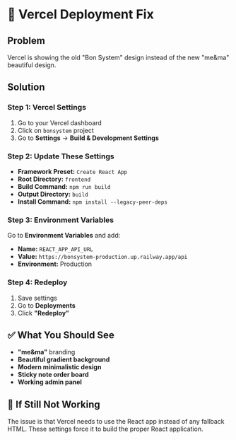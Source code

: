 # 🚀 Vercel Deployment Fix

## Problem
Vercel is showing the old "Bon System" design instead of the new "me&ma" beautiful design.

## Solution

### Step 1: Vercel Settings
1. Go to your Vercel dashboard
2. Click on `bonsystem` project
3. Go to **Settings** → **Build & Development Settings**

### Step 2: Update These Settings
- **Framework Preset:** `Create React App`
- **Root Directory:** `frontend`
- **Build Command:** `npm run build`
- **Output Directory:** `build`
- **Install Command:** `npm install --legacy-peer-deps`

### Step 3: Environment Variables
Go to **Environment Variables** and add:
- **Name:** `REACT_APP_API_URL`
- **Value:** `https://bonsystem-production.up.railway.app/api`
- **Environment:** Production

### Step 4: Redeploy
1. Save settings
2. Go to **Deployments**
3. Click **"Redeploy"**

## ✅ What You Should See
- **"me&ma"** branding
- **Beautiful gradient background**
- **Modern minimalistic design**
- **Sticky note order board**
- **Working admin panel**

## 🔧 If Still Not Working
The issue is that Vercel needs to use the React app instead of any fallback HTML. These settings force it to build the proper React application. 